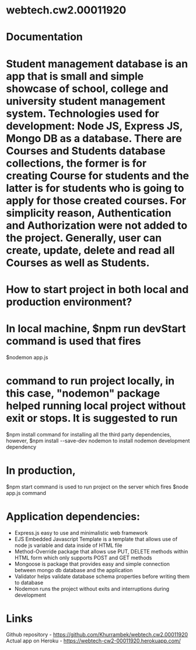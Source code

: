 # webtech.cw2.00011920

# Documentation
# Student management database is an app that is small and simple showcase of school, college and university student management system. Technologies used for development: Node JS, Express JS, Mongo DB as a database. There are Courses and Students database collections, the former is for creating Course for students and the latter is for students who is going to apply for those created courses. For simplicity reason, Authentication and Authorization were not added to the project. Generally, user can create, update, delete and read all Courses as well as Students.

# How to start project in both local and production environment?
# In local machine, $npm run devStart command is used that fires
$nodemon app.js 
# command to run  project locally, in this case, "nodemon" package helped running local project without exit or stops. It is suggested to run 
$npm install command for installing all the third party dependencies, however, 
$npm install --save-dev nodemon to install nodemon development dependency
# In production, 
$npm start command is used to run project on the server which fires $node app.js command

# Application dependencies:
- Express.js easy to use and minimalistic web framework
- EJS Embedded Javascript Template is a template that allows use of node js variable and data inside of HTML file
- Method-Override package that allows use PUT, DELETE methods within HTML form which only supports POST and GET methods
- Mongoose is package that provides easy and simple connection between mongo db database and the application
- Validator helps validate database schema properties before writing them to database
- Nodemon runs the project without exits and interruptions during development

# Links
Github repository - https://github.com/Khurrambek/webtech.cw2.00011920
Actual app on Heroku - https://webtech-cw2-00011920.herokuapp.com/
